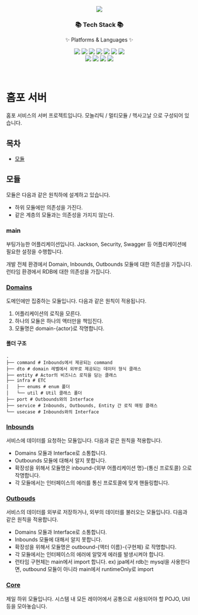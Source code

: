 <div align=center>
	<img src="https://capsule-render.vercel.app/api?type=rect&color=auto&height=130&section=header&text=홈포 서버&fontSize=80&fontAlignY=53" />
</div>
<div align=center>
	<h3>📚 Tech Stack 📚</h3>
	<p>✨ Platforms & Languages ✨</p>
</div>
<div align="center">
    <img src="https://img.shields.io/badge/Java-6DB33F?style=flat&logo=Spring&logoColor=white" />
    <img src="https://img.shields.io/badge/Gradle-02303A?style=flat&logo=Gradle&logoColor=white" />
    <img src="https://img.shields.io/badge/Spring _MVC-6DB33F?style=flat&logo=Spring&logoColor=white" />
    <img src="https://img.shields.io/badge/MySQL-4479A1?style=flat&logo=MySQL&logoColor=white" />
    <img src="https://img.shields.io/badge/Redis-DC382D?style=flat&logo=Redis&logoColor=white" />
    <img src="https://img.shields.io/badge/Junit-25A162?style=flat&logo=Junit5&logoColor=white" />
    <img src="https://img.shields.io/badge/Jacoco-55C2E1?style=flat&logo=Cocos&logoColor=white" />
    <br/>    
    <img src="https://img.shields.io/badge/Oracle_Cloud-F80000?style=flat&logo=Oracle&logoColor=white" />
    <img src="https://img.shields.io/badge/GitHub_Actions-2088FF?style=flat&logo=GitHubActions&logoColor=white" />
    <img src="https://img.shields.io/badge/SonarQube-4E9BCD?style=flat&logo=SonarQube&logoColor=white" />
    <img src="https://img.shields.io/badge/Prometheus-E6522C?style=flat&logo=Prometheus&logoColor=white" />
<br/>
<br/>
<br/>
</div>

# 홈포 서버
홈포 서비스의 서버 프로젝트입니다. 모놀리틱 / 멀티모듈 / 헥사고날 으로 구성되어 있습니다.

## 목차
- [모듈](#모듈)

## 모듈
모듈은 다음과 같은 원칙하에 설계하고 있습니다.

+ 하위 모듈에만 의존성을 가진다.
+ 같은 계층의 모듈과는 의존성을 가지지 않는다.

### main
부팅가능한 어플리케이션입니다. Jackson, Security, Swagger 등 어플리케이션에 필요한 설정을 수행합니다.

개발 전체 환경에서 Domain, Inbounds, Outbounds 모듈에 대한 의존성을 가집니다. 런타임 환경에서 RDB에 대한 의존성을 가집니다.

### [Domains](domains/README.md)
도메인에만 집중하는 모듈입니다. 다음과 같은 원칙이 적용됩니다.

1. 어플리케이션의 로직을 모른다. 
2. 하나의 모듈은 하나의 액터만을 책임진다.
3. 모듈명은 domain-{actor}로 작명합니다.

#### 폴더 구조
```shell
.
├── command # Inbounds에서 제공되는 command
├── dto # domain 레벨에서 외부로 제공되는 데이터 형식 클래스
├── entity # Actor의 비즈니스 로직을 담는 클래스
├── infra # ETC
│   ├── enums # enum 폴더
│   └── util # Util 클래스 폴더
├── port # Outbounds와의 Interface
├── service # Inbounds, Outbounds, Entity 간 로직 매핑 클래스
└── usecase # Inbounds와의 Interface
```

### [Inbounds](inbounds/README.md)
서비스에 데이터를 요청하는 모듈입니다. 다음과 같은 원칙을 적용합니다.

+ Domains 모듈과 Interface로 소통합니다.
+ Outbounds 모듈에 대해서 알지 못합니다.
+ 확장성을 위해서 모듈명은 inbound-{외부 어플리케이션 명}-{통신 프로토콜} 으로 작명합니다.
+ 각 모듈에서는 인터페이스의 에러를 통신 프로토콜에 맞게 핸들링합니다.

### [Outbouds](outbounds/README.md)
서비스의 데이터를 외부로 저장하거나, 외부의 데이터를 불러오는 모듈입니다. 다음과 같은 원칙을 적용합니다.

+ Domains 모듈과 Interface로 소통합니다.
+ Inbounds 모듈에 대해서 알지 못합니다.
+ 확장성을 위해서 모듈명은 outbound-{액터 이름}-{구현체} 로 작명합니다.
+ 각 모듈에서는 인터페이스의 에러에 알맞게 에러를 발생시켜야 합니다.
+ 런타임 구현체는 main에서 import 합니다. ex) jpa에서 rdb는 mysql을 사용한다면, outbound 모듈이 아니라 main에서 runtimeOnly로 import

### [Core](core/README.md)
제일 하위 모듈입니다. 시스템 내 모든 레이어에서 공통으로 사용되어야 할 POJO, Util 등을 모아놓습니다.
